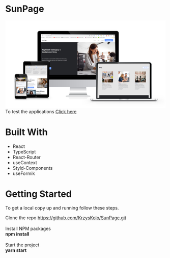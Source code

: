 # SunPage
<img src="demo/prezentacja.png" alt="SunPage" width="550px">
To test the applications <a target="_blank" href="http://kk-projekt-3.net.pl/">Click here </a>

# Built With
 - React
 - TypeScript
 - React-Router
 - useContext
 - Styld-Components
 - useFormik
 
# Getting Started

To get a local copy up and running follow these steps.

Clone the repo
https://github.com/KrzysKolo/SunPage.git
<br><br>
Install NPM packages <br>
<b> npm install </b> <br><br>
Start the project <br>
<b> yarn start </b>

